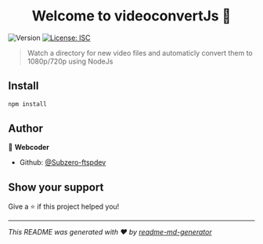 <h1 align="center">Welcome to videoconvertJs 👋</h1>
<p>
  <img alt="Version" src="https://img.shields.io/badge/version-1.0.0-blue.svg?cacheSeconds=2592000" />
  <a href="#" target="_blank">
    <img alt="License: ISC" src="https://img.shields.io/badge/License-ISC-yellow.svg" />
  </a>
</p>

> Watch a directory for new video files and automaticly convert them to 1080p/720p using NodeJs

## Install

```sh
npm install
```

## Author

👤 **Webcoder**

* Github: [@Subzero-ftspdev](https://github.com/Subzero-ftspdev)

## Show your support

Give a ⭐️ if this project helped you!

***
_This README was generated with ❤️ by [readme-md-generator](https://github.com/kefranabg/readme-md-generator)_
